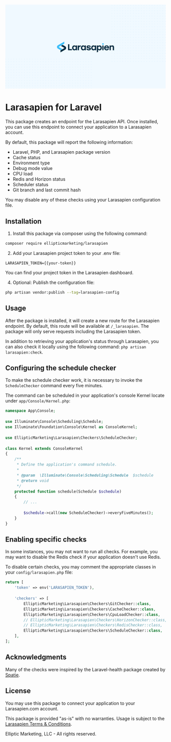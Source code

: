 <p align="center"><img src="/art/socialcard.png" alt="Social Card for the Larasapien package"></p>

# Larasapien for Laravel

This package creates an endpoint for the Larasapien API. Once installed,
you can use this endpoint to connect your application to a Larasapien account.

By default, this package will report the following information:

 - Laravel, PHP, and Larasapien package version
 - Cache status
 - Environment type
 - Debug mode value
 - CPU load
 - Redis and Horizon status
 - Scheduler status
 - Git branch and last commit hash

You may disable any of these checks using your Larasapien configuration file.

## Installation

1. Install this package via composer using the following command:

```bash
composer require ellipticmarketing/larasapien
```

2. Add your Larasapien project token to your .env file:

```
LARASAPIEN_TOKEN={{your-token}}
```

You can find your project token in the Larasapien dashboard.

4. Optional: Publish the configuration file:

```bash
php artisan vendor:publish --tag=larasapien-config
```

## Usage

After the package is installed, it will create a new route for the Larasapien endpoint. By default, 
this route will be available at `/_larasapien`. The package will only serve requests
including the Larasapien token.

In addition to retrieving your application's status through Larasapien, you can 
also check it locally using the following command: `php artisan larasapien:check`.

## Configuring the schedule checker

To make the schedule checker work, it is necessary to invoke the `ScheduleChecker` command every 
five minutes. 

The command can be scheduled in your application's console Kernel locate under `app/Console/Kernel.php`:

```php
namespace App\Console;

use Illuminate\Console\Scheduling\Schedule;
use Illuminate\Foundation\Console\Kernel as ConsoleKernel;

use EllipticMarketing\Larasapien\Checkers\ScheduleChecker;

class Kernel extends ConsoleKernel
{
    /**
     * Define the application's command schedule.
     *
     * @param  \Illuminate\Console\Scheduling\Schedule  $schedule
     * @return void
     */
    protected function schedule(Schedule $schedule)
    {
        // ...
        
        $schedule->call(new ScheduleChecker)->everyFiveMinutes();
    }
}
```

## Enabling specific checks

In some instances, you may not want to run all checks. For example, you may want to disable the 
Redis check if your application doesn't use Redis.

To disable certain checks, you may comment the appropriate classes in your `config/larasapien.php` file:

```php
return [
    'token' => env('LARASAPIEN_TOKEN'),

    'checkers' => [
        EllipticMarketing\Larasapien\Checkers\GitChecker::class,
        EllipticMarketing\Larasapien\Checkers\CacheChecker::class,
        EllipticMarketing\Larasapien\Checkers\CpuLoadChecker::class,
        // EllipticMarketing\Larasapien\Checkers\HorizonChecker::class,
        // EllipticMarketing\Larasapien\Checkers\RedisChecker::class,
        EllipticMarketing\Larasapien\Checkers\ScheduleChecker::class,
    ],
];
```
## Acknowledgments

Many of the checks were inspired by the Laravel-health package created by [Spatie](https://github.com/spatie).

## License

You may use this package to connect your application to your Larasapien.com account.

This package is provided "as-is" with no warranties. Usage is subject to 
the [Larasapien Terms & Conditions](https://larasapien.com/terms).

Elliptic Marketing, LLC - All rights reserved.
